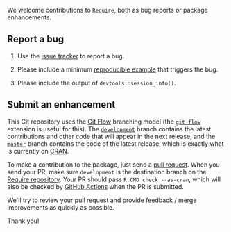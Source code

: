 We welcome contributions to `Require`, both as bug reports or package enhancements.

## Report a bug

1. Use the [issue tracker](https://github.com/PredictiveEcology/Require/issues) to report a bug.

2. Please include a minimum [reproducible example](https://stackoverflow.com/q/5963269/1380598) that triggers the bug.

3. Please include the output of `devtools::session_info()`.

## Submit an enhancement

This Git repository uses the [Git Flow](https://nvie.com/posts/a-successful-git-branching-model/) branching model (the [`git flow`](https://github.com/petervanderdoes/gitflow-avh) extension is useful for this).
The [`development`](https://github.com/PredictiveEcology/Require/tree/development) branch contains the latest contributions and other code that will appear in the next release, and the [`master`](https://github.com/PredictiveEcology/Require) branch contains the code of the latest release, which is exactly what is currently on [CRAN](https://cran.r-project.org/package=Require).

To make a contribution to the package, just send a [pull request](https://help.github.com/articles/using-pull-requests/). 
When you send your PR, make sure `development` is the destination branch on the [Require repository](https://github.com/PredictiveEcology/Require).
Your PR should pass `R CMD check --as-cran`, which will also be checked by <a href="https://github.com/PredictiveEcology/Require/actions">GitHub Actions</a> when the PR is submitted.

We'll try to review your pull request and provide feedback / merge improvements as quickly as possible.

Thank you!
